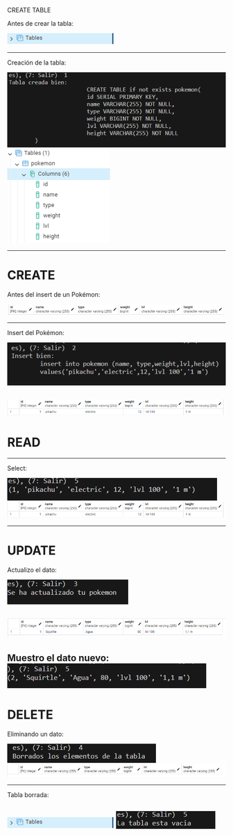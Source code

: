  CREATE TABLE

Antes de crear la tabla:

![Vacio](img/1.PNG)

---

Creación de la tabla:


![CreacionTablaPG](img/2.5.PNG)
![CreacionTablaConsole](img/2.PNG)

---

# CREATE

Antes del insert de un Pokémon:

![Tabla Vacia](img/3.PNG)

---

Insert del Pokémon:

![Insert Pokemon Consola](img/3.1.PNG)

![Insert Pokemon PG](img/3.2.PNG)
---


# READ

---

Select:

![Select](img/4Select.PNG)
![Insert Pokemon PG](img/3.2.PNG)

---

# UPDATE

Actualizo el dato:

![Update](img/4.PNG)

![Update pg](img/5.PNG)
---

Muestro el dato nuevo:
![pokemon update](img/8.PNG)
---

# DELETE

Eliminando un dato:

![Delete termional](img/6.PNG)
![Delete pg](img/7.PNG)

---

Tabla borrada:

![Todo borrado](img/1.PNG)
![Select tabla borrada](img/vacio.PNG)
-
